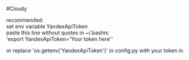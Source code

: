 #Cloudy


recommended:\
set env variable YandexApiToken\
paste this line without quotes in ~/.bashrc \
'export YandexApiToken='Your token here''

or replace 'os.getenv('YandexApiToken')' in config.py with your token in
